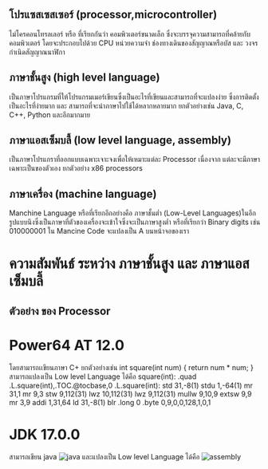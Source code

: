 ## โปรแซสเซสเซอร์ (processor,microcontroller)
ไม่โครคอนโทรลเลอร์ หรือ ที่เรียกกันว่า คอมพิวเตอร์ขนาดเล็ก ซึ่งจะบรรจุความสามารถที่คล้ายกับคอมพิวเตอร์ โดยจะประกอบไปด้วย CPU
หน่วยความจำ ช่องทางเดินของสัญญาณหรือบัส และ วงจรกำเนิดสัญญาณนาฬิกา
## ภาษาชั้นสูง (high level language)
เป็นภาษาโปรแกรมที่ให้โปรแกรมเมอร์เขียนซึ่งเป็นอะไรที่เขียนและสามารถที่จะแปลงง่าย ซึ่งการติดตั้งเป็นอะไรที่ง่ายมาก และ สามารถที่จะนำภาษาไปใช้ได้หลากหลายมาก ยกตัวอย่างเช่น Java, C, C++, Python และอีกมากมาย
## ภาษาแอสเซ็มบลี้ (low level language, assembly)
เป็นภาษาโปรแกราที่ออกแบบเฉพาะเจาะจงเพื่อให้เหมาะแต่ละ Processor เนื่องจาก แต่ละจะมีภาษาเฉพาะเป็นของตัวเอง ยกตัวอย่าง x86 processors 
## ภาษาเครื่อง (machine language)
Manchine Language หรือที่เรียกอีกอย่างคือ ภาษาชั้นต่ำ (Low-Level Languages)ในอีกรูปแบบนึงซึ่งเป็นภาษาที่ตัวของเครื่องจะเข้าใจซึ่งจะเป็นภาษาสูงต่ำ หรือที่เรียกว่า Binary digits เช่น 010000001 ใน Mancine Code จะแปลงเป็น A บนหน้าจอของเรา
# ความสัมพันธ์ ระหว่าง ภาษาชั้นสูง และ ภาษาแอสเซ็มบลี้
## ตัวอย่าง ของ Processor 
# Power64 AT 12.0 
โดยสามารถเเขียนภาษา C+ ยกตัวอย่างเช่น 
int square(int num) {
    return num * num;
}
สามารถแปลงเป็น Low level Language ได้คือ 
square(int):
        .quad   .L.square(int),.TOC.@tocbase,0
.L.square(int):
        std 31,-8(1)
        stdu 1,-64(1)
        mr 31,1
        mr 9,3
        stw 9,112(31)
        lwz 10,112(31)
        lwz 9,112(31)
        mullw 9,10,9
        extsw 9,9
        mr 3,9
        addi 1,31,64
        ld 31,-8(1)
        blr
        .long 0
        .byte 0,9,0,0,128,1,0,1
# JDK 17.0.0
สามารถเขียน java
![java](https://user-images.githubusercontent.com/98943823/161420847-97f29a17-c865-4a59-8b61-61c5c5f03936.JPG)
และแปลงเป็น Low level Language ได้คือ 
![assembly](https://user-images.githubusercontent.com/98943823/161420859-6e272499-cd89-4991-b845-2ee0dbde9a9e.JPG)
